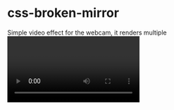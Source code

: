 # css-broken-mirror

Simple video effect for the webcam, it renders multiple <video> elements masked with clip-path: https://alexmargineanu.github.io/css-broken-mirror/ (demo)
